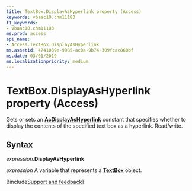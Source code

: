 ```yaml
---
title: TextBox.DisplayAsHyperlink property (Access)
keywords: vbaac10.chm11183
f1_keywords:
- vbaac10.chm11183
ms.prod: access
api_name:
- Access.TextBox.DisplayAsHyperlink
ms.assetid: 4741039e-9985-ac0a-9b74-309fcac860bf
ms.date: 03/01/2019
ms.localizationpriority: medium
---
```



# TextBox.DisplayAsHyperlink property (Access)

Gets or sets an **[AcDisplayAsHyperlink](Access.AcDisplayAsHyperlink.md)** constant that specifies whether to display the contents of the specified text box as a hyperlink. Read/write.


## Syntax

_expression_.**DisplayAsHyperlink**

_expression_ A variable that represents a **[TextBox](Access.TextBox.md)** object.




[!include[Support and feedback](~/includes/feedback-boilerplate.md)]